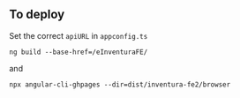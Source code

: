 ## To deploy

Set the correct `apiURL` in `appconfig.ts`

`ng build --base-href=/eInventuraFE/`

and

`npx angular-cli-ghpages --dir=dist/inventura-fe2/browser`
